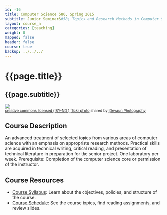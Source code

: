```yaml
---
id: -16 
title: Computer Science 580, Spring 2015 
subtitle: Junior Seminar&#58; Topics and Research Methods in Computer Science
layout: course_n 
categories: [teaching]
weight: 0
mapped: false
header: false
course: true
backup: ../../../
---
```


# {{page.title}}

## {{page.subtitle}}

<a title="Afterthought" href="http://flickr.com/photos/34316967@N04/11850779853"><img class="img-responsive-tight" src="http://farm6.static.flickr.com/5496/11850779853_4af3326287_z.jpg" /></a><br /><small><a href="http://creativecommons.org/licenses/by-nd/2.0/">creative commons licensed ( BY-ND )</a> <a title="Afterthought" href="http://flickr.com/photos/34316967@N04/11850779853">flickr photo</a> shared by <a href="http://flickr.com/people/34316967@N04">jDevaun.Photography</a></small>

## Course Description

An advanced treatment of selected topics from various areas of computer science with an emphasis on appropriate research
methods. Practical skills are acquired in technical writing, critical reading, and presentation of technical literature
in preparation for the senior project. One laboratory per week. Prerequisite: Completion of the computer science core or
permission of the instructor.

## Course Resources

<ul class="fa-ul">

<li><i class="fa-li fa fa-arrow-right"></i><a href="{{site.baseurl}}teaching/cs580S2015/provide/syllabus/cs580S2015-syllabus.pdf"
class="major">Course Syllabus</a>: Learn about the objectives, policies, and structure of the course. 

<li><i class="fa-li fa fa-arrow-right"></i><a href="{{site.baseurl}}teaching/cs580S2015/schedule/"
class="major">Course Schedule</a>: See the course topics, find reading assignments, and review slides.

</ul>
